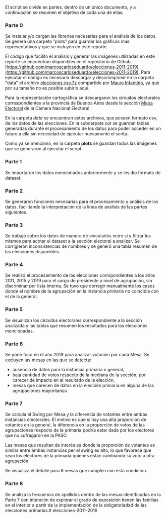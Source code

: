 El script se divide en partes, dentro de un único documento, y a continuación se resumen el objetivo de cada una de ellas:

### Parte 0

Se instalar y/o cargan las librerías necesarias para el análisis de los datos. Se genera una carpeta "plots" para guardar los gráficos más representativos
y que se incluyen en este reporte.

El código que facilitó el análisis y generar las imágenes utilizadas en este reporte se encuentran disponibles en el repositorio de Github [https://github.com/marcoscarloseduardo/elecciones-2011-2019](https://github.com/marcoscarloseduardo/elecciones-2011-2019). Para ejecutar el código es necesario descargar y descromprimir en la carpeta "data" el archivo [elecciones.csv.7z](https://socialstats.la/archivos/argentina/elecciones/) compartido por [Mauro Infantino](https://twitter.com/plenque), ya que por su tamaño no es posible subirlo aquí.

Para la representación cartográfica se descargaron los circuitos electorales correspondientes a la provincia de Buenos Aires desde la sección [Mapa Electoral](https://mapa2.electoral.gov.ar/descargas/) de la Cámara Nacional Electoral.

En la carpeta *data* se encuentran estos archivos, que poseen formato csv, de los datos de las elecciones. En la subcarpeta *out* se guardan tablas generadas durante el procesamiento de los datos para poder acceder en un futuro a ella sin necesidad de ejecutar nuevamente el scritp.

Como ya se mencionó, en la carpeta **plots** se guardan todos las imágenes que se generaron al ejecutar el script.

### Parte 1

Se importaron los datos mencionados anteriormente y se les dio formato de dataset.

### Parte 2

Se generaron funciones necesarias para el procesamiento y análisis de los datos, facilitando la interpretación de la línea de análisis de las partes siguientes.

### Parte 3

Se trabajó sobre los datos de manera de vincularlos entre sí y filtrar los mismos para acotar el dataset a la sección electoral a analizar. Se corrigieron inconsistencias de nombres y se generó una tabla resumen de las elecciones disponibles.

### Parte 4

Se realizó el procesamiento de las elecciones corrspondientes a los años 2011, 2015 y 2019 para el cargo de presidente a nivel de agrupación, sin discriminar por lista interna. Se tuvo que corregir manualmente los casos donde el nombre de la agrupación en la instancia primaria no coincidía con el de la general.

### Parte 5

Se visualizan los circuitos electorales correspondiente a la sección analizada y las tablas que resumen los resultados para las elecciones mencionadas.

### Parte 6

Se pone foco en el año 2019 para analizar votación por cada Mesa. Se excluyen las mesas en las que se detecta:
- ausencia de datos para la instancia primaria o general,
- baja cantidad de votos respecto de la mediana de la sección, por carecer de impacto en el resultado de la elección,
- mesas que carecen de datos en la elección primaria en alguna de las agrupaciones mayoritarias

### Parte 7

Se calcula el Swing por Mesa y la diferencia de votantes entre ambas instancias electorales. El motivo es que si hay una alta proporción de votantes en la general, la diferencia en la proporción de votos de las agrupaciones respecto de la primaria podría estar dada por los electores que no sufragaron en la PASO.

Las mesas que resultan de interés es donde la proporción de votantes es similar entre ambas instancias per el swing es alto, lo que favorece que sean los electores de la primaria quienes están cambiando su voto a otra agrupación.

Se visualiza el detalle para 6 mesas que cumplen con esta condición.

### Parte 8

Se analiza la frecuencia de apellidos dentro de las mesas identificadas en la Parte 7 con intención de explorar el grado de exposición tienen las familias en el interior a partir de la implementación de la obligatoriedad de las elecciones primarias.# elecciones-2011-2019
